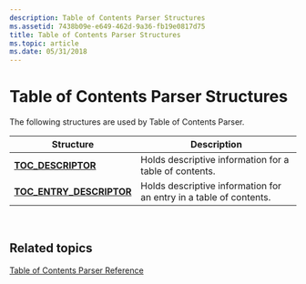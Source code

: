 ```yaml
---
description: Table of Contents Parser Structures
ms.assetid: 7438b09e-e649-462d-9a36-fb19e0817d75
title: Table of Contents Parser Structures
ms.topic: article
ms.date: 05/31/2018
---
```


# Table of Contents Parser Structures

The following structures are used by Table of Contents Parser.



| Structure                                              | Description                                                        |
|--------------------------------------------------------|--------------------------------------------------------------------|
| [**TOC\_DESCRIPTOR**](/windows/desktop/api/wmcodecdsp/ns-wmcodecdsp-toc_descriptor)              | Holds descriptive information for a table of contents.             |
| [**TOC\_ENTRY\_DESCRIPTOR**](/windows/desktop/api/wmcodecdsp/ns-wmcodecdsp-toc_entry_descriptor) | Holds descriptive information for an entry in a table of contents. |



 

## Related topics

<dl> <dt>

[Table of Contents Parser Reference](toc-parser-reference.md)
</dt> </dl>

 

 



